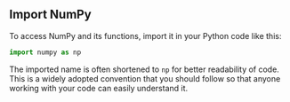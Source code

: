 ## Import NumPy

To access NumPy and its functions, import it in your Python code like this:
```python
import numpy as np
```

The imported name is often shortened to `np` for better readability of code. 
This is a widely adopted convention that you should follow so that anyone 
working with your code can easily understand it.